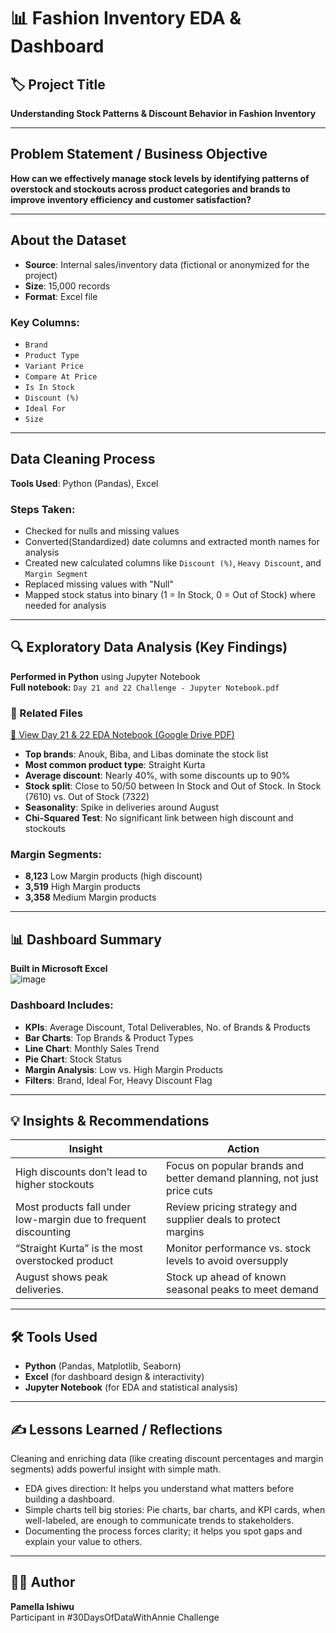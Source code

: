 # 📊 Fashion Inventory EDA & Dashboard

## 🏷 Project Title  
**Understanding Stock Patterns & Discount Behavior in Fashion Inventory**

---

##  Problem Statement / Business Objective  
**How can we effectively manage stock levels by identifying patterns of overstock and stockouts across product categories and brands to improve inventory efficiency and customer satisfaction?**

---

##  About the Dataset  
- **Source**: Internal sales/inventory data (fictional or anonymized for the project)  
- **Size**: 15,000 records  
- **Format**: Excel file  

### Key Columns:
- `Brand`
- `Product Type`
- `Variant Price`
- `Compare At Price`
- `Is In Stock`
- `Discount (%)`
- `Ideal For`
- `Size`

---

##  Data Cleaning Process  
**Tools Used**: Python (Pandas), Excel  

### Steps Taken:
- Checked for nulls and missing values  
- Converted(Standardized) date columns and extracted month names for analysis
- Created new calculated columns like `Discount (%)`, `Heavy Discount`, and `Margin Segment`  
- Replaced missing values with "Null" 
- Mapped stock status into binary (1 = In Stock, 0 = Out of Stock) where needed for analysis

---

## 🔍 Exploratory Data Analysis (Key Findings)

**Performed in Python** using Jupyter Notebook  
**Full notebook:** `Day 21 and 22 Challenge - Jupyter Notebook.pdf`

### 🔗 Related Files

[📓 View Day 21 & 22 EDA Notebook (Google Drive PDF)](https://drive.google.com/file/d/17xE0jm1W58s7dIlbAu8HqgR5VzUkp05x/view?usp=drivesdk)


- **Top brands**: Anouk, Biba, and Libas dominate the stock list  
- **Most common product type**: Straight Kurta  
- **Average discount**: Nearly 40%, with some discounts up to 90%  
- **Stock split**: Close to 50/50 between In Stock and Out of Stock. In Stock (7610) vs. Out of Stock (7322) 
- **Seasonality**: Spike in deliveries around August
- **Chi-Squared Test**: No significant link between high discount and stockouts
  

### Margin Segments:
- **8,123** Low Margin products (high discount)  
- **3,519** High Margin products  
- **3,358** Medium Margin products

---

## 📊 Dashboard Summary  
**Built in Microsoft Excel**  
![image](https://github.com/user-attachments/assets/db7305b7-2d90-46a8-891c-4518f073c64a)

### Dashboard Includes:

- **KPIs**: Average Discount, Total Deliverables, No. of Brands & Products  
- **Bar Charts**: Top Brands & Product Types  
- **Line Chart**: Monthly Sales Trend  
- **Pie Chart**: Stock Status  
- **Margin Analysis**: Low vs. High Margin Products  
- **Filters**: Brand, Ideal For, Heavy Discount Flag

---

## 💡 Insights & Recommendations

| Insight | Action |
|--------|--------|
| High discounts don’t lead to higher stockouts | Focus on popular brands and better demand planning, not just price cuts |
| Most products fall under low-margin due to frequent discounting | Review pricing strategy and supplier deals to protect margins |
| “Straight Kurta” is the most overstocked product | Monitor performance vs. stock levels to avoid oversupply |
| August shows peak deliveries. | Stock up ahead of known seasonal peaks to meet demand |

---

## 🛠️ Tools Used  
- **Python** (Pandas, Matplotlib, Seaborn)  
- **Excel** (for dashboard design & interactivity)  
- **Jupyter Notebook** (for EDA and statistical analysis)

---

## ✍️ Lessons Learned / Reflections  

Cleaning and enriching data (like creating discount percentages and margin segments) adds powerful insight with simple math.  
- EDA gives direction: It helps you understand what matters before building a dashboard.  
- Simple charts tell big stories: Pie charts, bar charts, and KPI cards, when well-labeled, are enough to communicate trends to stakeholders.  
- Documenting the process forces clarity; it helps you spot gaps and explain your value to others.

---

## 🧑‍💻 Author  
**Pamella Ishiwu**  
Participant in #30DaysOfDataWithAnnie Challenge  




